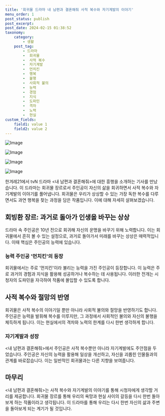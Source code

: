 ```yaml
---
title: '회귀물 드라마 내 남편과 결혼해줘 사적 복수와 자기계발의 이야기'
menu_order: 1
post_status: publish
post_excerpt: 
post_date: 2024-02-15 01:38:52
taxonomy:
    category:
        - 생활
    post_tag:
        - 드라마
        -  회귀물
        -  사적 복수
        -  자기계발
        -  먼치킨
        -  행복
        -  불행
        -  사회적 불의
        -  능력
        -  경험
        -  지식
        -  도파민
        -  격차
        -  노력
        -  현실
custom_fields:
    field1: value 1
    field2: value 2
---
```


![Image](https://imgnews.pstatic.net/image/028/2024/02/13/0002676680_001_20240214094709210.jpg?type=w647)

![Image](https://imgnews.pstatic.net/image/028/2024/02/13/0002676680_002_20240214094709237.jpg?type=w647)

![Image](https://imgnews.pstatic.net/image/028/2024/02/13/0002676680_003_20240214094709270.jpg?type=w647)

![Image](https://imgnews.pstatic.net/image/028/2024/02/13/0002676680_004_20240214094709300.jpg?type=w647)

한겨레21에서 tvN 드라마 <내 남편과 결혼해줘>에 대한 흥행을 소개하는 기사를 만났습니다. 이 드라마는 회귀물 장르로서 주인공이 자신의 삶을 회귀하면서 사적 복수와 자기계발의 이야기를 풀어냅니다. 회귀물은 우리가 상상할 수 있는 가장 독한 복수를 다루면서도 과연 행복을 찾는 과정을 담은 작품입니다. 이에 대해 자세히 살펴보겠습니다.
## 회빙환 장르: 과거로 돌아가 인생을 바꾸는 상상
드라마 속 주인공은 10년 전으로 회귀해 자신의 운명을 바꾸기 위해 노력합니다. 이는 회귀물에서 흔히 볼 수 있는 설정으로, 과거로 돌아가서 미래를 바꾸는 상상은 매력적입니다. 이때 핵심은 주인공의 능력에 있습니다.
### 능력 주인공 '먼치킨'의 등장
회귀물에서는 주로 '먼치킨'이라 불리는 능력을 가진 주인공이 등장합니다. 이 능력은 주로 과거의 경험과 지식을 활용해 성공하거나 복수하는 데 사용됩니다. 이러한 전개는 시청자의 도파민을 자극하여 작품에 몰입할 수 있도록 합니다.
## 사적 복수와 절망의 반영
회귀물은 사적 복수의 이야기일 뿐만 아니라 사회적 불의와 절망을 반영하기도 합니다. 주인공은 능력을 발휘해 복수를 이루지만, 그 과정에서 사회적인 불의와 자신의 불행을 체득하게 됩니다. 이는 현실에서의 격차와 노력의 한계를 다시 한번 생각하게 합니다.
### 자기계발과 성장
<내 남편과 결혼해줘>에서 주인공은 사적 복수뿐만 아니라 자기계발에도 주안점을 두었습니다. 주인공은 자신의 능력을 활용해 일상을 개선하고, 자신을 괴롭힌 인물들과의 관계를 바로잡습니다. 이는 일반적인 회귀물과는 다른 지향을 보여줍니다.
## 마무리
<내 남편과 결혼해줘>는 사적 복수와 자기계발의 이야기를 통해 시청자에게 생각할 거리를 제공합니다. 회귀물 장르를 통해 우리의 욕망과 현실 사이의 갈등을 다시 한번 돌아보게 하는 작품이라고 생각됩니다. 이 드라마를 통해 우리는 다시 한번 자신의 삶과 주변을 돌아보게 되는 계기가 될 것입니다.
